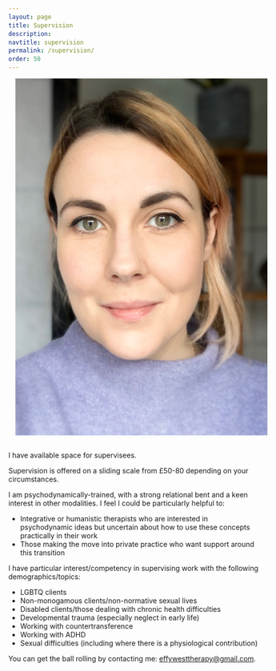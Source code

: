 ```yaml
---
layout: page
title: Supervision
description: 
navtitle: supervision
permalink: /supervision/
order: 50
---
```

<img class="col one right" src="/img/8D6106A2-86BA-4F07-AF7B-1B8AC3DCCADE.jpeg" alt="West Therapy" style="margin: 0 0 1em 1em" />

I have available space for supervisees.

Supervision is offered on a sliding scale from £50-80 depending on your circumstances.

I am psychodynamically-trained, with a strong relational bent and a keen interest in other modalities. I feel I could be particularly helpful to:

- Integrative or humanistic therapists who are interested in psychodynamic ideas but uncertain about how to use these concepts practically in their work
- Those making the move into private practice who want support around this transition

I have particular interest/competency in supervising work with the following demographics/topics:

- LGBTQ clients
- Non-monogamous clients/non-normative sexual lives
- Disabled clients/those dealing with chronic health difficulties
- Developmental trauma (especially neglect in early life) 
- Working with countertransference
- Working with ADHD 
- Sexual difficulties (including where there is a physiological contribution)

You can get the ball rolling by contacting me: [effywesttherapy@gmail.com](mailto:effywesttherapy@gmail.com).
